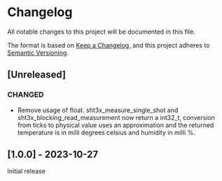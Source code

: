 # Changelog
All notable changes to this project will be documented in this file.

The format is based on [Keep a Changelog](https://keepachangelog.com/en/1.0.0/),
and this project adheres to [Semantic Versioning](https://semver.org/spec/v2.0.0.html).


## [Unreleased]

### CHANGED

- Remove usage of float.
  sht3x_measure_single_shot and sht3x_blocking_read_measurement now return a int32_t,
  conversion from ticks to physical value uses an approximation and the returned
  temperature is in milli degrees celsius and humidity in milli %.


## [1.0.0] - 2023-10-27

Initial release

